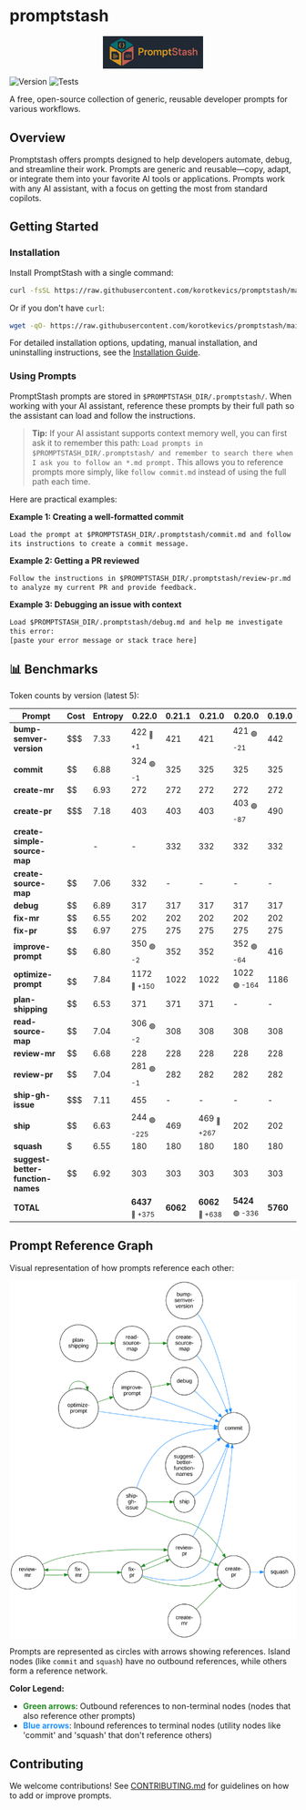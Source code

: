 # promptstash

<div style="display: flex; justify-content: center; align-items: center; width: 100%;">
  <img src="static/logo.png" alt="Promptstash Logo" style="width:35%;height:35%;object-fit:contain;" />
</div>


![Version](https://img.shields.io/github/v/release/korotkevics/promptstash)
![Tests](https://github.com/korotkevics/promptstash/actions/workflows/test.yml/badge.svg?branch=main)

A free, open-source collection of generic, reusable developer prompts for various workflows.

## Overview

Promptstash offers prompts designed to help developers automate, debug, and streamline their work. Prompts are generic and reusable—copy, adapt, or integrate them into your favorite AI tools or applications. Prompts work with any AI assistant, with a focus on getting the most from standard copilots.

## Getting Started

### Installation

Install PromptStash with a single command:

```bash
curl -fsSL https://raw.githubusercontent.com/korotkevics/promptstash/main/install.sh | bash
```

Or if you don't have `curl`:

```bash
wget -qO- https://raw.githubusercontent.com/korotkevics/promptstash/main/install.sh | bash
```

For detailed installation options, updating, manual installation, and uninstalling instructions, see the [Installation Guide](docs/installation.md).

### Using Prompts

PromptStash prompts are stored in `$PROMPTSTASH_DIR/.promptstash/`. When working with your AI assistant, reference these prompts by their full path so the assistant can load and follow the instructions.

> **Tip:** If your AI assistant supports context memory well, you can first ask it to remember this path: `Load prompts in $PROMPTSTASH_DIR/.promptstash/ and remember to search there when I ask you to follow an *.md prompt.` This allows you to reference prompts more simply, like `follow commit.md` instead of using the full path each time.

Here are practical examples:

**Example 1: Creating a well-formatted commit**

```text
Load the prompt at $PROMPTSTASH_DIR/.promptstash/commit.md and follow its instructions to create a commit message.
```

**Example 2: Getting a PR reviewed**

```text
Follow the instructions in $PROMPTSTASH_DIR/.promptstash/review-pr.md to analyze my current PR and provide feedback.
```

**Example 3: Debugging an issue with context**

```text
Load $PROMPTSTASH_DIR/.promptstash/debug.md and help me investigate this error:
[paste your error message or stack trace here]
```

## 📊 Benchmarks

Token counts by version (latest 5):

| Prompt | Cost | Entropy | **0.22.0** | **0.21.1** | **0.21.0** | **0.20.0** | **0.19.0** |
|---|---|---|---|---|---|---|---|
| **bump-semver-version** | $$$ | 7.33 | 422 <sub>🔴 +1</sub> | 421 | 421 | 421 <sub>🟢 -21</sub> | 442 |
| **commit** | $$ | 6.88 | 324 <sub>🟢 -1</sub> | 325 | 325 | 325 | 325 |
| **create-mr** | $$ | 6.93 | 272 | 272 | 272 | 272 | 272 |
| **create-pr** | $$$ | 7.18 | 403 | 403 | 403 | 403 <sub>🟢 -87</sub> | 490 |
| **create-simple-source-map** |  | - | - | 332 | 332 | 332 | 332 |
| **create-source-map** | $$ | 7.06 | 332 | - | - | - | - |
| **debug** | $$ | 6.89 | 317 | 317 | 317 | 317 | 317 |
| **fix-mr** | $$ | 6.55 | 202 | 202 | 202 | 202 | 202 |
| **fix-pr** | $$ | 6.97 | 275 | 275 | 275 | 275 | 275 |
| **improve-prompt** | $$ | 6.80 | 350 <sub>🟢 -2</sub> | 352 | 352 | 352 <sub>🟢 -64</sub> | 416 |
| **optimize-prompt** | $$$$$$ | 7.84 | 1172 <sub>🔴 +150</sub> | 1022 | 1022 | 1022 <sub>🟢 -164</sub> | 1186 |
| **plan-shipping** | $$ | 6.53 | 371 | 371 | 371 | - | - |
| **read-source-map** | $$ | 7.04 | 306 <sub>🟢 -2</sub> | 308 | 308 | 308 | 308 |
| **review-mr** | $$ | 6.68 | 228 | 228 | 228 | 228 | 228 |
| **review-pr** | $$ | 7.04 | 281 <sub>🟢 -1</sub> | 282 | 282 | 282 | 282 |
| **ship-gh-issue** | $$$ | 7.11 | 455 | - | - | - | - |
| **ship** | $$ | 6.63 | 244 <sub>🟢 -225</sub> | 469 | 469 <sub>🔴 +267</sub> | 202 | 202 |
| **squash** | $ | 6.55 | 180 | 180 | 180 | 180 | 180 |
| **suggest-better-function-names** | $$ | 6.92 | 303 | 303 | 303 | 303 | 303 |
| **TOTAL** |  |  | **6437** <sub>🔴 +375</sub> | **6062** | **6062** <sub>🔴 +638</sub> | **5424** <sub>🟢 -336</sub> | **5760** |


## Prompt Reference Graph

Visual representation of how prompts reference each other:

<div style="display: flex; justify-content: center; align-items: center; width: 100%;">
  <img src="static/prompt-graph.svg" alt="Prompt Reference Graph" style="width:100%;max-width:800px;height:auto;" />
</div>

Prompts are represented as circles with arrows showing references. Island nodes (like `commit` and `squash`) have no outbound references, while others form a reference network.

**Color Legend:**
- <span style="color: #228B22; font-weight: bold;">Green arrows</span>: Outbound references to non-terminal nodes (nodes that also reference other prompts)
- <span style="color: #1E90FF; font-weight: bold;">Blue arrows</span>: Inbound references to terminal nodes (utility nodes like 'commit' and 'squash' that don't reference others)

## Contributing

We welcome contributions! See [CONTRIBUTING.md](CONTRIBUTING.md) for guidelines on how to add or improve prompts.
